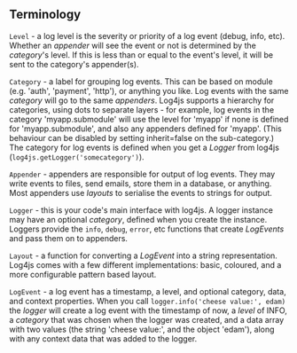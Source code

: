 ## Terminology

`Level` - a log level is the severity or priority of a log event (debug, info, etc). Whether an _appender_ will see the event or not is determined by the _category_'s level. If this is less than or equal to the event's level, it will be sent to the category's appender(s).

`Category` - a label for grouping log events. This can be based on module (e.g. 'auth', 'payment', 'http'), or anything you like. Log events with the same _category_ will go to the same _appenders_. Log4js supports a hierarchy for categories, using dots to separate layers - for example, log events in the category 'myapp.submodule' will use the level for 'myapp' if none is defined for 'myapp.submodule', and also any appenders defined for 'myapp'. (This behaviour can be disabled by setting inherit=false on the sub-category.) The category for log events is defined when you get a _Logger_ from log4js (`log4js.getLogger('somecategory')`).

`Appender` - appenders are responsible for output of log events. They may write events to files, send emails, store them in a database, or anything. Most appenders use _layouts_ to serialise the events to strings for output.

`Logger` - this is your code's main interface with log4js. A logger instance may have an optional _category_, defined when you create the instance. Loggers provide the `info`, `debug`, `error`, etc functions that create _LogEvents_ and pass them on to appenders.

`Layout` - a function for converting a _LogEvent_ into a string representation. Log4js comes with a few different implementations: basic, coloured, and a more configurable pattern based layout.

`LogEvent` - a log event has a timestamp, a level, and optional category, data, and context properties. When you call `logger.info('cheese value:', edam)` the _logger_ will create a log event with the timestamp of now, a _level_ of INFO, a _category_ that was chosen when the logger was created, and a data array with two values (the string 'cheese value:', and the object 'edam'), along with any context data that was added to the logger.
